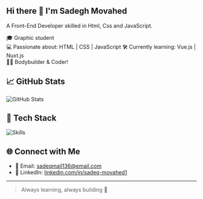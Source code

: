## Hi there 👋 I'm Sadegh Movahed
A Front-End Developer skilled in Html, Css and JavaScript.

🎓 Graphic student  
💻 Passionate about: HTML | CSS | JavaScript
🛠️ Currently learning: Vue.js | Nuxt.js  
🏋️‍♂️ Bodybuilder & Coder!

## 📈 GitHub Stats
![GitHub Stats](https://github-readme-stats.vercel.app/api?username=SadeghM8&show_icons=true&theme=radical)

## 🧰 Tech Stack
![Skills](https://skillicons.dev/icons?i=python,js,html,css,react,nuxtjs,vuejs,git,github,figma)

## 🌐 Connect with Me
- 📧 Email: sadeqmail136@email.com   
- 💼 LinkedIn: [linkedin.com/in/sadeq-movahed1](https://linkedin.com/in/sadeq-movahed1)

---

> Always learning, always building 🚀
